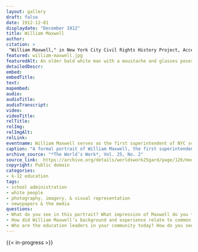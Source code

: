 ```yaml
--- 
layout: gallery
draft: false
date: 1912-12-01
displaydate: "December 1912"
title: William Maxwell
author: 
citation: >
 "William Maxwell," in New York City Civil Rights History Project, Accessed: [Month Day, Year], https://nyccivilrightshistory.org/gallery/william-maxwell.
featured: william-maxwell.jpg
featuredAlt: An older bald white man with a moustache and glasses poses in his office.
detailedDescr: 
embed: 
embedTitle: 
text: 
mapembed: 
audio: 
audioTitle: 
audioTranscript: 
video: 
videoTitle: 
relTitle: 
relImg: 
relImgAlt: 
relLink: 
eventname: William Maxwell serves as the first superintendent of NYC schools.
caption: "A formal portrait of William Maxwell, the first superintendent of the consolidated New York City School system. Original caption: Mr. William H. Maxwell who recently completed his twenty-fifth year of service as superintendent of schools of the City of New York."
archive_source: "*The World’s Work*, Vol. 25, No. 2"
source_link:  https://archive.org/details/worldswork25gard/page/126/mode/2up
copyright: Public domain
categories: 
- k-12 education
tags: 
- school administration
- white people
- photography, imagery, & visual representation
- newspapers & the media
questions: 
- What do you see in this portrait? What impression of Maxwell do you think this photograph wants to communicate? How does this portrait compare to portraits of other people that you have seen, on this site or elsewhere, including [Elizabeth Cisco](/content/gallery/elizabeth-cisco) and [Two Public School Teachers](/content/gallery/two-public-school-teachers)? 
- How did William Maxwell’s background and experience relate to common expectations for a civic or government leader in the 1880s, 1890s, and 1900s? Who was excluded by these expectations? 
- Who are the education leaders in your community today? How do you see them depicted in images like photographs or video?
--- 
```

 
{{< in-progress >}}
